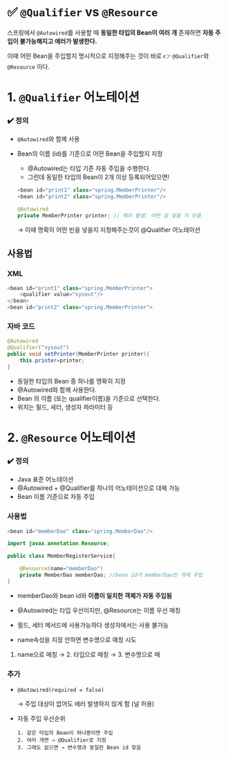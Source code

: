 # ✅ `@Qualifier` vs `@Resource`

스프링에서 `@Autowired`를 사용할 때 **동일한 타입의 Bean이 여러 개** 존재하면 **자동 주입이 불가능해지고 에러가 발생한다.**

이때 어떤 Bean을 주입할지 명시적으로 지정해주는 것이 바로
👉 `@Qualifier`와 `@Resource` 이다.

# 1. `@Qualifier` 어노테이션

### ✔️ 정의

- `@Autowired`와 함께 사용
- Bean의 이름 (id)를 기준으로 어떤 Bean을 주입할지 지정
    - @Autowired는 타입 기준 자동 주입을 수행한다.
    - 그런데 동일한 타입의 Bean이 2개 이상 등록되어있으면!
    
    ```java
    <bean id="print1" class="spring.MemberPrinter"/>
    <bean id="print2" class="spring.MemberPrinter"/>
    ```
    
    ```java
    @Autowired
    private MemberPrinter printer; // 에러 발생; 어떤 걸 넣을 지 모름
    ```
    
    → 이때 명확히 어떤 빈을 넣을지 지정해주는것이 @Qualifier 어노테이션
    

## 사용법

### XML

```java
<bean id="print1" class="spring.MemberPrinter">
	<qualifier value="sysout"/>
</bean>
<bean id="print2" class="spring.MemberPrinter">
```

### 자바 코드

```java
@Autowired
@Qualifier("sysout")
public void setPrinter(MemberPrinter printer){
	this.printer=printer;
}
```

- 동일한 타입의 Bean 중 하나를 명확히 지정
- @Autowired와 함께 사용한다.
- Bean 의 이름 (또는 qualifier이름)을 기준으로 선택한다.
- 위치는 필드, 세터, 생성자 파라미터 등

# 2. `@Resource` 어노테이션

### ✔️ 정의

- Java 표준 어노테이션
- @Autowired + @Qualifier를 하나의 어노테이션으로 대체 가능
- Bean 이름 기준으로 자동 주입

### 사용법

```java
<bean id="memberDao" class="spring.MemberDao"/>
```

```java
import javax.annotation.Resource;

public class MemberRegisterService{

	@Resource(name="memberDao")
	private MemberDao memberDao; //bean id가 memberDao인 객체 주입
}
```

- memberDao와 bean id와 **이름이 일치한 객체가 자동 주입됨**
- @Autowired는 타입 우선이지만, @Resource는 이름 우선 매칭

- 필드, 세터 메서드에 사용가능하다 생성자에서는 사용 불가능
- name속성을 지정 안하면 변수명으로 매칭 시도
1. name으로 매칭 → 2. 타입으로 매칭 → 3. 변수명으로 매

### 추가

- `@Autowired(required = false)`
    
    → 주입 대상이 없어도 에러 발생하지 않게 함 (널 허용)
    
- 자동 주입 우선순위
    
    ```
    1. 같은 타입의 Bean이 하나뿐이면 주입
    2. 여러 개면 → @Qualifier로 지정
    3. 그래도 없으면 → 변수명과 동일한 Bean id 찾음
    ```